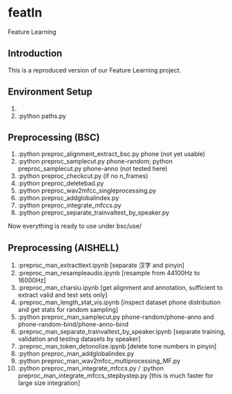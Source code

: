 # featln
Feature Learning

## Introduction
This is a reproduced version of our Feature Learning project. 


## Environment Setup
1. 
2. :python paths.py

## Preprocessing (BSC)
1. :python preproc_alignment_extract_bsc.py phone (not yet usable)
2. :python preproc_samplecut.py phone-random; python preproc_samplecut.py phone-anno (not tested here)
3. :python preproc_checkcut.py (if no n_frames)
4. :python preproc_deletebad.py
5. :python preproc_wav2mfcc_singleprocessing.py
6. :python preproc_addglobalindex.py
7. :python preproc_integrate_mfccs.py
8. :python preproc_separate_trainvaltest_by_speaker.py

Now everything is ready to use under bsc/use/ 


## Preprocessing (AISHELL)
1. :preproc_man_extracttext.ipynb [separate 汉字 and pinyin]
2. :preproc_man_resampleaudio.ipynb [resample from 44100Hz to 16000Hz]
3. :preproc_man_charsiu.ipynb [get alignment and annotation, sufficient to extract valid and test sets only]
4. :preproc_man_length_stat_vis.ipynb [inspect dataset phone distribution and get stats for random sampling]
5. :python preproc_man_samplecut.py phone-random/phone-anno and phone-random-bind/phone-anno-bind
6. :preproc_man_separate_trainvaltest_by_speaker.ipynb [separate training, validation and testing datasets by speaker]
7. :preproc_man_token_detonolize.ipynb [delete tone numbers in pinyin]
8. :python preproc_man_addglobalindex.py
9. :python preproc_man_wav2mfcc_multiprocessing_MF.py
10. :python preproc_man_integrate_mfccs.py / :python preproc_man_integrate_mfccs_stepbystep.py [this is much faster for large size integration]